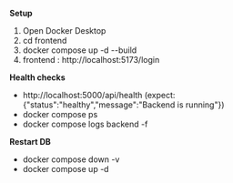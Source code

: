 **Setup**
1. Open Docker Desktop
2. cd frontend
3. docker compose up -d --build
4. frontend : http://localhost:5173/login

**Health checks**
- http://localhost:5000/api/health (expect: {"status":"healthy","message":"Backend is running"})
- docker compose ps
- docker compose logs backend -f

**Restart DB**
- docker compose down -v
- docker compose up -d

